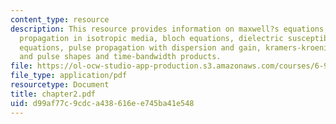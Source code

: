 ```yaml
---
content_type: resource
description: This resource provides information on maxwell?s equations, linear pulse
  propagation in isotropic media, bloch equations, dielectric susceptibility, rate
  equations, pulse propagation with dispersion and gain, kramers-kroenig relations
  and pulse shapes and time-bandwidth products.
file: https://ol-ocw-studio-app-production.s3.amazonaws.com/courses/6-977-ultrafast-optics-spring-2005/d99af77c9cdca438616ee745ba41e548_chapter2.pdf
file_type: application/pdf
resourcetype: Document
title: chapter2.pdf
uid: d99af77c-9cdc-a438-616e-e745ba41e548
---
```

